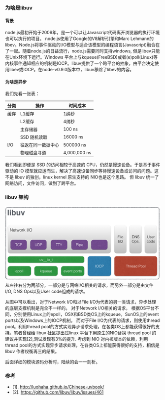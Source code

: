 ### 为啥是libuv

#### 背景
node.js最初开始于2009年，是一个可以让Javascript代码离开浏览器的执行环境也可以执行的项目。 node.js使用了Google的V8解析引擎和Marc Lehmann的libev。Node.js将事件驱动的I/O模型与适合该模型的编程语言(Javascript)融合在了一起。随着node.js的日益流行，node.js需要同时支持windows, 但是libev只能在Unix环境下运行。Windows 平台上与kqueue(FreeBSD)或者(e)poll(Linux)等内核事件通知相应的机制是IOCP。libuv提供了一个跨平台的抽象，由平台决定使用libev或IOCP。在node-v0.9.0版本中，libuv移除了libev的内容。


#### 为啥是异步

我们先看一张表：

| 分类 | 操作 | 时间成本 |
| -- | -- | ----   |
| 缓存 | L1缓存 | 1纳秒 |
|     | L2缓存 | 4纳秒 |
|     | 主存储器 | 100 ns |
|     | SSD 随机读取 | 16000 ns |
| I/O | 往返在同一数据中心 | 500000 ns |
|     | 物理磁盘寻道 | 4,000,000 ns |

我们看到即便是 SSD 的访问相较于高速的 CPU，仍然是慢速设备。于是基于事件驱动的 IO 模型就应运而生，解决了高速设备同步等待慢速设备或访问的问题。这不是 libuv 的独创，linux kernel 原生支持的 NIO也是这个思路。 但 libuv 统一了网络访问，文件访问，做到了跨平台。


### libuv 架构
![](FuX1qcGJgwYtX9zNbBAOSaQeD8Qz.png)
   从左往右分为两部分，一部分是与网络I/O相关的请求，而另外一部分是由文件I/O, DNS Ops以及User code组成的请求。

   从图中可以看出，对于Network I/O和以File I/O为代表的另一类请求，异步处理的底层支撑机制是完全不一样的。
   对于Network I/O相关的请求， 根据OS平台不同，分别使用Linux上的epoll，OSX和BSD类OS上的kqueue，SunOS上的event ports以及Windows上的IOCP机制。
而对于File I/O为代表的请求，则使用thread pool。利用thread pool的方式实现异步请求处理，在各类OS上都能获得很好的支持。笔者曾经给 libuv 社区提出过linux 平台下用原生的NIO替换 thread pool 的建议并实现[2],测试发现有3%的提升. 考虑到 NIO 对内核版本的依赖，利用thread pool的方式实现异步请求处理，在各类OS上都能获得很好的支持，相信是 libuv 作者权衡再三的结果。

后面详细的模块源码分析时，陆续的会一一剖析。

### 参考

- [1]. http://luohaha.github.io/Chinese-uvbook/
- [2]. https://github.com/libuv/libuv/issues/461